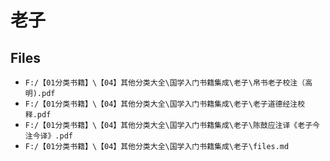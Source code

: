 # 老子

## Files

- `F:/【01分类书籍】\【04】其他分类大全\国学入门书籍集成\老子\帛书老子校注（高明).pdf`
- `F:/【01分类书籍】\【04】其他分类大全\国学入门书籍集成\老子\老子道德经注校释.pdf`
- `F:/【01分类书籍】\【04】其他分类大全\国学入门书籍集成\老子\陈鼓应注译《老子今注今译》.pdf`
- `F:/【01分类书籍】\【04】其他分类大全\国学入门书籍集成\老子\files.md`
